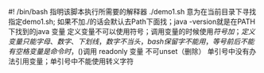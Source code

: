 #! /bin/bash    指明该脚本执行所需要的解释器
./demo1.sh    意为在当前目录下寻找指定demo1.sh;
如果不加./的话会默认去Path下面找；java -version就是在PATH下找到的java
变量
定义变量不可以使用符号；调用变量的时候使用$符号加{}；
定义变量只能字母、数字、下划线，数字不当头，bash保留字不能用，等号前后不能有空格
变量是命令时，$()调用
readonly 变量 不可unset（删除）
单引号中没有办法引用变量；单引号中不能使用转义字符
